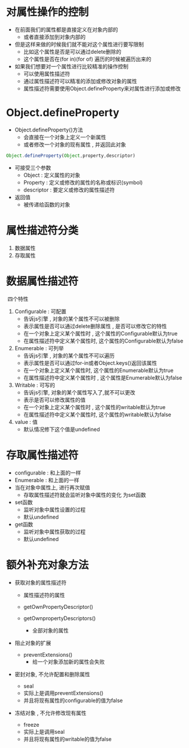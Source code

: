# 对属性操作的控制

- 在前面我们的属性都是直接定义在对象内部的 
  - 或者直接添加到对象内部的
- 但是这样来做的时候我们就不能对这个属性进行要写限制
  - 比如这个属性是否是可以通过delete删除的
  - 这个属性是否在(for in)(for of) 遍历的时候被遍历出来的
- 如果我们想要对一个属性进行比较精准的操作控制
  - 可以使用属性描述符
  -  通过属性描述符可以精准的添加或修改对象的属性
  - 属性描述符需要使用Object.defineProperty来对属性进行添加或修改



# Object.defineProperty

- Object.defineProperty()方法
  - 会直接在一个对象上定义一个新属性
  - 或者修改一个对象的现有属性 , 并返回此对象

```js
Object.defineProperty(Object,property,descriptor)
```

- 可接受三个参数
  - Object : 定义属性的对象
  - Property : 定义或修改的属性的名称或标识(symbol)
  - descriptor : 要定义或修改的属性描述符
- 返回值
  - 被传递给函数的对象

# 属性描述符分类

1. 数据属性
2. 存取属性

# 数据属性描述符

​	四个特性

1. Configurable : 可配置
   - 告诉js引擎 , 对象的某个属性不可以被删除
   - 表示属性是否可以通过delete删除属性 , 是否可以修改它的特性
   - 在一个对象上定义某个属性时 , 这个属性的Configurable默认为true
   - 在属性描述符中定义某个属性时,  这个属性的Configurable默认为false
2. Enumerable : 可列举
   - 告诉js引擎 , 对象的某个属性不可以遍历
   - 表示属性是否可以通过for-in或者Object.keys()返回该属性
   - 在一个对象上定义某个属性时,  这个属性的Enumerable默认为true
   - 在属性描述符中定义某个属性时 , 这个属性是Enumerable默认为false
3. Writable : 可写的
   - 告诉js引擎, 对象的某个属性写入了,就不可以更改
   - 表示是否可以修改属性的值
   - 在一个对象上定义某个属性时 , 这个属性的writable默认为true
   - 在属性描述符中定义某个属性时,  这个属性的writable默认为false
4. value : 值
   - 默认情况修下这个值是undefined

# 存取属性描述符

- configurable : 和上面的一样
- Enumerable : 和上面的一样
- 当在对象中属性上, 进行再次赋值
  - 存取属性描述符就会监听对象中属性的变化 为set函数
- set函数
  - 监听对象中属性设置的过程
  - 默认undefined
- get函数
  - 监听对象中属性获取的过程
  - 默认undefined



# 额外补充对象方法

- 获取对象的属性描述符

  - 属性描述符的属性
  - getOwnPropertyDescriptor()

  - getOwnpropertyDescriptors()
    - 全部对象的属性

- 阻止对象的扩展

  - preventExtensions()
    - 给一个对象添加新的属性会失败

- 密封对象,  不允许配置和删除属性

  - seal
  - 实际上是调用preventExtensions()
  - 并且将现有属性的configurable的值为false

- 冻结对象 , 不允许修改现有属性

  - freeze
  - 实际上是调用seal
  - 并且将现有属性的writable的值为false


​	